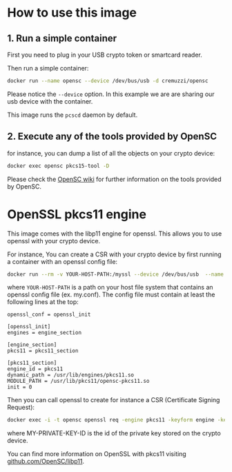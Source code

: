 # How to use this image

## 1. Run a simple container

First you need to plug in your USB crypto token or smartcard reader.

Then run a simple container:

```sh
docker run --name opensc --device /dev/bus/usb -d cremuzzi/opensc
```

Please notice the `--device` option. In this example we are are sharing our usb device with the container.

This image runs the `pcscd` daemon by default.

## 2. Execute any of the tools provided by OpenSC

for instance, you can dump a list of all the objects on your crypto device:

```sh
docker exec opensc pkcs15-tool -D
```

Please check the [OpenSC wiki](http://htmlpreview.github.io/?https://github.com/OpenSC/OpenSC/blob/master/doc/tools/tools.html) for further information on the tools provided by OpenSC.

# OpenSSL pkcs11 engine

This image comes with the libp11 engine for openssl. This allows you to use openssl with your crypto device.

For instance, You can create a CSR with your crypto device by first running a container with an openssl config file:

```sh
docker run --rm -v YOUR-HOST-PATH:/myssl --device /dev/bus/usb  --name opensc -d cremuzzi/opensc
```

where `YOUR-HOST-PATH` is a path on your host file system that contains an openssl config file (ex. my.conf). The config file must contain at least the following lines at the top:

```
openssl_conf = openssl_init

[openssl_init]
engines = engine_section

[engine_section]
pkcs11 = pkcs11_section

[pkcs11_section]
engine_id = pkcs11
dynamic_path = /usr/lib/engines/pkcs11.so
MODULE_PATH = /usr/lib/pkcs11/opensc-pkcs11.so
init = 0
```

Then you can call openssl to create for instance a CSR (Certificate Signing Request):

```sh
docker exec -i -t opensc openssl req -engine pkcs11 -keyform engine -key "pkcs11:object=MY-PRIVATE-KEY-ID;type=private;" -new -config /myssl/my.conf -out /myssl/request.csr
```

where MY-PRIVATE-KEY-ID is the id of the private key stored on the crypto device.

You can find more information on OpenSSL with pkcs11 visiting  [github.com/OpenSC/libp11](https://github.com/OpenSC/libp11).
